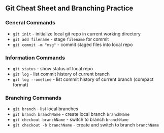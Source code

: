 ## Git Cheat Sheet and Branching Practice

### General Commands
* `git init` - initialize local git repo in current working directory
* `git add filename` - stage `filename` for commit
* `git commit -m "msg"` - commit staged files into local repo

### Information Commands
* `git status` - show status of local repo
* `git log` - list commit history of current branch
* `git log --oneline` - list commit history of current branch (compact format)

### Branching Commands
* `git branch` - list local branches
* `git branch branchName` - create local branch `branchName`
* `git checkout branchName` - switch to branch `branchName`
* `git checkout -b branchName` - create and switch to branch `branchName`
